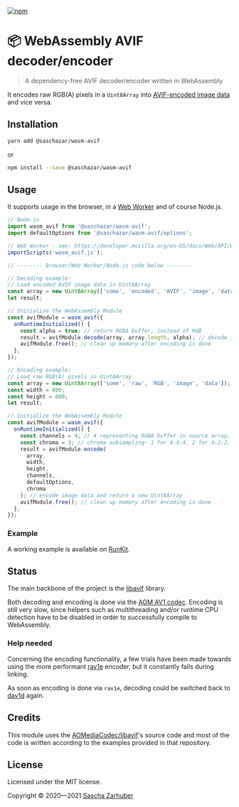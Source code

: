 [![npm](https://img.shields.io/npm/v/@saschazar/wasm-avif)](https://npmjs.org/package/@saschazar/wasm-avif)

# 📦 WebAssembly AVIF decoder/encoder

> A dependency-free AVIF decoder/encoder written in WebAssembly

It encodes raw RGB(A) pixels in a `Uint8Array` into [AVIF-encoded image data](https://netflixtechblog.com/avif-for-next-generation-image-coding-b1d75675fe4) and vice versa.

## Installation

```bash
yarn add @saschazar/wasm-avif
```

or

```bash
npm install --save @saschazar/wasm-avif
```

## Usage

It supports usage in the browser, in a [Web Worker](https://developer.mozilla.org/en-US/docs/Web/API/Web_Workers_API) and of course Node.js.

```javascript
// Node.js
import wasm_avif from '@saschazar/wasm-avif';
import defaultOptions from '@saschazar/wasm-avif/options';

// Web Worker - see: https://developer.mozilla.org/en-US/docs/Web/API/WorkerGlobalScope/importScripts
importScripts('wasm_avif.js');

// -------- Browser/Web Worker/Node.js code below --------

// Decoding example:
// Load encoded AVIF image data in Uint8Array
const array = new Uint8Array(['some', 'encoded', 'AVIF', 'image', 'data']);
let result;

// Initialize the WebAssembly Module
const avifModule = wasm_avif({
  onRuntimeInitialized() {
    const alpha = true; // return RGBA buffer, instead of RGB
    result = avifModule.decode(array, array.length, alpha); // decode image data and return a new Uint8Array
    avifModule.free(); // clean up memory after encoding is done
  },
});

// Encoding example:
// Load raw RGB(A) pixels in Uint8Array
const array = new Uint8Array(['some', 'raw', 'RGB', 'image', 'data']);
const width = 800;
const height = 600;
let result;

// Initialize the WebAssembly Module
const avifModule = wasm_avif({
  onRuntimeInitialized() {
    const channels = 4; // 4 representing RGBA buffer in source array, 3 RGB
    const chroma = 3; // chroma subsampling: 1 for 4:4:4, 2 for 4:2:2, 3 for 4:2:0
    result = avifModule.encode(
      array,
      width,
      height,
      channels,
      defaultOptions,
      chroma
    ); // encode image data and return a new Uint8Array
    avifModule.free(); // clean up memory after encoding is done
  },
});
```

### Example

A working example is available on [RunKit](https://runkit.com/saschazar21/5e8749d3492dfa001362b42c).

## Status

The main backbone of the project is the [libavif](https://github.com/AOMediaCodec/libavif) library.

Both decoding and encoding is done via the [AOM AV1 codec](https://aomedia.googlesource.com/aom/). Encoding is still very slow, since helpers such as multithreading and/or runtime CPU detection have to be disabled in order to successfully compile to WebAssembly.

### Help needed

Concerning the encoding functionality, a few trials have been made towards using the more performant [rav1e](https://github.com/xiph/rav1e) encoder, but it constantly fails during linking.

As soon as encoding is done via `rav1e`, decoding could be switched back to [dav1d](https://github.com/videolan/dav1d) again.

## Credits

This module uses the [AOMediaCodec/libavif](https://github.com/AOMediaCodec/libavif)'s source code and most of the code is written according to the examples provided in that repository.

## License

Licensed under the MIT license.

Copyright ©️ 2020—2021 [Sascha Zarhuber](https://sascha.work)
